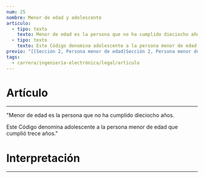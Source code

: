 ```yaml
---
num: 25
nombre: Menor de edad y adolescente
articulo:
  - tipo: texto
    texto: Menor de edad es la persona que no ha cumplido dieciocho años.
  - tipo: texto
    texto: Este Código denomina adolescente a la persona menor de edad que cumplió trece años.
previo: "[[Sección 2, Persona menor de edad|Sección 2, Persona menor de edad]]"
tags:
  - carrera/ingeniería-electrónica/legal/articulo
---
```

# Artículo
---
"Menor de edad es la persona que no ha cumplido dieciocho años.

Este Código denomina adolescente a la persona menor de edad que cumplió trece años."

# Interpretación
---
